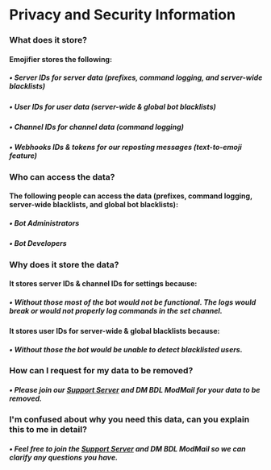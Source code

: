 # Privacy and Security Information
### What does it store?
#### Emojifier stores the following: 
##### • Server IDs for server data (prefixes, command logging, and server-wide blacklists)
##### • User IDs for user data (server-wide & global bot blacklists)
##### • Channel IDs for channel data (command logging)
##### • Webhooks IDs & tokens for our reposting messages (text-to-emoji feature)


### Who can access the data?
#### The following people can access the data (prefixes,  command logging, server-wide blacklists, and global bot blacklists):
##### • Bot Administrators
##### • Bot Developers


### Why does it store the data?
#### It stores server IDs & channel IDs for settings because:
##### • Without those most of the bot would not be functional. The logs would break or would not properly log commands in the set channel.
#### It stores user IDs for server-wide & global blacklists because:
##### • Without those the bot would be unable to detect blacklisted users.

### How can I request for my data to be removed?
##### • Please join our&nbsp;[Support Server](https://discord.gg/qGvzMas) and DM BDL ModMail for your data to be removed.

### I'm confused about why you need this data, can you explain this to me in detail?
##### • Feel free to join the&nbsp;[Support Server](https://discord.gg/qGvzMas) and DM BDL ModMail so we can clarify any questions you have.
